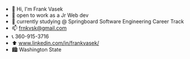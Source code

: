 - 👋 Hi, I'm Frank Vasek
- 👀 open to work as a Jr Web dev
- 🌱 currently studying @ Springboard Software Engineering Career Track
- 📫 frnkvsk@gmail.com
- 📞 360-915-3716
- ⬆️ www.linkedin.com/in/frankvasek/
- 🏙️ Washington State

<!---
frnkvsk/frnkvsk is a ✨ special ✨ repository because its `README.md` (this file) appears on your GitHub profile.
You can click the Preview link to take a look at your changes.
--->
